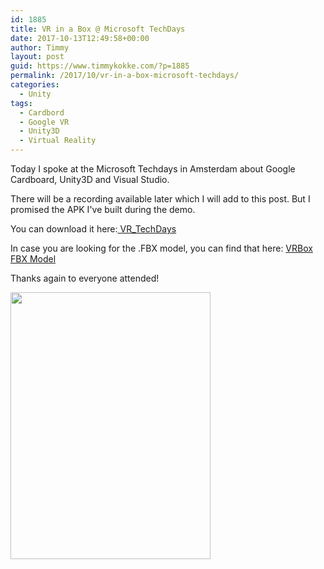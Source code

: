 ```yaml
---
id: 1885
title: VR in a Box @ Microsoft TechDays
date: 2017-10-13T12:49:58+00:00
author: Timmy
layout: post
guid: https://www.timmykokke.com/?p=1885
permalink: /2017/10/vr-in-a-box-microsoft-techdays/
categories:
  - Unity
tags:
  - Cardbord
  - Google VR
  - Unity3D
  - Virtual Reality
---
```

Today I spoke at the Microsoft Techdays in Amsterdam about Google Cardboard, Unity3D and Visual Studio.

There will be a recording available later which I will add to this post. But I promised the APK I've built during the demo.

You can download it here:[ VR_TechDays](https://www.timmykokke.com/wp-content/uploads/2017/10/VR_TechDays.zip)

In case you are looking for the .FBX model, you can find that here: <a href="https://www.timmykokke.com/wp-content/uploads/2017/10/VRBox_3.zip" target="_blank" rel="noopener">VRBox FBX Model</a>

Thanks again to everyone attended!

[<img class="alignnone size-large wp-image-1888" src="https://i2.wp.com/www.timmykokke.com/wp-content/uploads/2017/10/VRinaBoxLive.jpg?resize=320%2C427&#038;ssl=1" alt="" width="320" height="427" srcset="https://i2.wp.com/www.timmykokke.com/wp-content/uploads/2017/10/VRinaBoxLive.jpg?resize=768%2C1024&ssl=1 768w, https://i2.wp.com/www.timmykokke.com/wp-content/uploads/2017/10/VRinaBoxLive.jpg?resize=225%2C300&ssl=1 225w, https://i2.wp.com/www.timmykokke.com/wp-content/uploads/2017/10/VRinaBoxLive.jpg?w=1200&ssl=1 1200w, https://i2.wp.com/www.timmykokke.com/wp-content/uploads/2017/10/VRinaBoxLive.jpg?w=640&ssl=1 640w, https://i2.wp.com/www.timmykokke.com/wp-content/uploads/2017/10/VRinaBoxLive.jpg?w=960&ssl=1 960w" sizes="(min-width: 900px) 600px, 900px" data-recalc-dims="1" />](https://i2.wp.com/www.timmykokke.com/wp-content/uploads/2017/10/VRinaBoxLive.jpg?ssl=1)